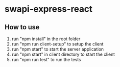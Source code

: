 # swapi-express-react

## How to use

1. run "npm install" in the root folder
2. run "npm run client-setup" to setup the client
3. run "npm start" to start the server application
4. run "npm start" in client directory to start the client
5. run "npm run test" to run the tests

